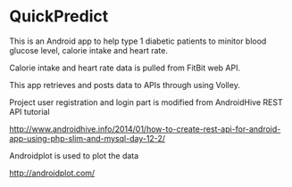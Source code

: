 # QuickPredict

This is an Android app to help type 1 diabetic patients to minitor blood glucose level, calorie intake and heart rate.

Calorie intake and heart rate data is pulled from FitBit web API.

This app retrieves and posts data to APIs through using Volley.

Project user registration and login part is modified from AndroidHive REST API tutorial

http://www.androidhive.info/2014/01/how-to-create-rest-api-for-android-app-using-php-slim-and-mysql-day-12-2/

Androidplot is used to plot the data

http://androidplot.com/
